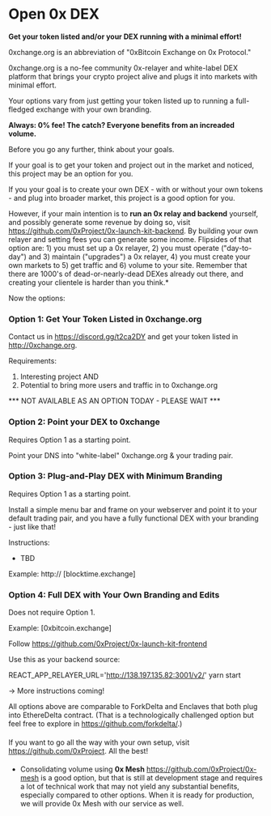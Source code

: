 # Open 0x DEX
<B>Get your token listed and/or your DEX running with a minimal effort!</B>

0xchange.org is an abbreviation of "0xBitcoin Exchange on 0x Protocol."

0xchange.org is a no-fee community 0x-relayer and white-label DEX platform that brings your crypto project alive and plugs it into markets with minimal effort.

Your options vary from just getting your token listed up to running a full-fledged exchange with your own branding.

<B>Always: 0% fee! The catch? Everyone benefits from an increaded volume.</B>

Before you go any further, think about your goals.

If your goal is to get your token and project out in the market and noticed, this project may be an option for you.

If you your goal is to create your own DEX - with or without your own tokens - and plug into broader market, this project is a good option for you.

However, if your main intention is to <B>run an 0x relay and backend</B> yourself, and possibly generate some revenue by doing so, visit https://github.com/0xProject/0x-launch-kit-backend. By building your own relayer and setting fees you can generate some income. Flipsides of that option are: 1) you must set up a 0x relayer, 2) you must operate ("day-to-day") and 3) maintain ("upgrades") a 0x relayer, 4) you must create your own markets to 5) get traffic and 6) volume to your site. Remember that there are 1000's of dead-or-nearly-dead DEXes already out there, and creating your clientele is harder than you think.*

Now the options:

<H3>Option 1: Get Your Token Listed in 0xchange.org</H3>

Contact us in https://discord.gg/t2ca2DY and get your token listed in http://0xchange.org.

Requirements:
1. Interesting project AND
2. Potential to bring more users and traffic in to 0xchange.org

*** NOT AVAILABLE AS AN OPTION TODAY - PLEASE WAIT ***

<H3>Option 2: Point your DEX to 0xchange</H3>

Requires Option 1 as a starting point.

Point your DNS into "white-label" 0xchange.org & your trading pair.


<H3>Option 3: Plug-and-Play DEX with Minimum Branding</H3>

Requires Option 1 as a starting point.

Install a simple menu bar and frame on your webserver and point it to your default trading pair, and you have a fully functional DEX with your branding - just like that!

Instructions:
- TBD

Example: http:// [blocktime.exchange]


<H3>Option 4: Full DEX with Your Own Branding and Edits</H3>

Does not require Option 1.

Example: [0xbitcoin.exchange]

Follow https://github.com/0xProject/0x-launch-kit-frontend

Use this as your backend source:

REACT_APP_RELAYER_URL='http://138.197.135.82:3001/v2/' yarn start

-> More instructions coming!

All options above are comparable to ForkDelta and Enclaves that both plug into EthereDelta contract. (That is a technologically challenged option but feel free to explore in https://github.com/forkdelta/.)

####

If you want to go all the way with your own setup, visit https://github.com/0xProject. All the best!

####

* Consolidating volume using <B>0x Mesh</B> https://github.com/0xProject/0x-mesh is a good option, but that is still at development stage and requires a lot of technical work that may not yield any substantial benefits, especially compared to other options. When it is ready for production, we will provide 0x Mesh with our service as well.
